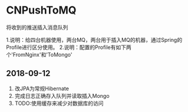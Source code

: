 # CNPushToMQ
将收到的推送插入消息队列

1.说明：给四台机器使用，两台MQ，两台用于插入MQ的机器，通过Spring的Profile进行区分使用。
2.说明：配置的Profile有如下两个'FromNginx'和'ToMongo'

## 2018-09-12
1. 改JPA为常规Hibernate
2. 完成日志正确存入队列并读取插入Mongo
3. TODO:使用缓存来减少对数据库的访问